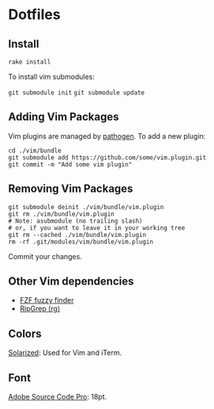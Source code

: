 # Dotfiles

## Install

`rake install`

To install vim submodules:

`git submodule init`
`git submodule update`

## Adding Vim Packages

Vim plugins are managed by [pathogen](https://github.com/tpope/vim-pathogen).
To add a new plugin:

```
cd ./vim/bundle
git submodule add https://github.com/some/vim.plugin.git
git commit -m "Add some vim plugin"
```

## Removing Vim Packages

```
git submodule deinit ./vim/bundle/vim.plugin
git rm ./vim/bundle/vim.plugin
# Note: asubmodule (no trailing slash)
# or, if you want to leave it in your working tree
git rm --cached ./vim/bundle/vim.plugin
rm -rf .git/modules/vim/bundle/vim.plugin
```

Commit your changes.

## Other Vim dependencies

- [FZF fuzzy finder](https://github.com/junegunn/fzf#installation)
- [RipGrep (rg)](https://github.com/BurntSushi/ripgrep#installation)


## Colors

[Solarized](http://ethanschoonover.com/solarized): Used for Vim and iTerm.

## Font

[Adobe Source Code Pro](https://github.com/adobe-fonts/source-code-pro): 18pt.
